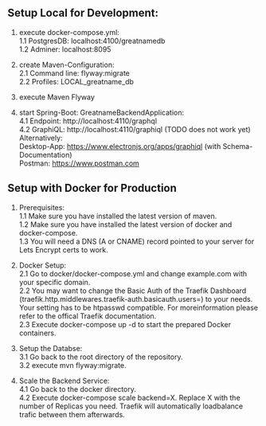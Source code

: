 ## Setup Local for Development:
1. execute docker-compose.yml: <br />
1.1 PostgresDB: localhost:4100/greatnamedb <br />
1.2 Adminer: localhost:8095 <br />

2. create Maven-Configuration: <br />
2.1 Command line: flyway:migrate <br />
2.2 Profiles: LOCAL_greatname_db <br />
3. execute Maven Flyway <br />

4. start Spring-Boot: GreatnameBackendApplication:<br />
4.1 Endpoint: http://localhost:4110/graphql <br />
4.2 GraphiQL: http://localhost:4110/graphiql (TODO does not work yet) <br />
Alternatively: <br />
Desktop-App: https://www.electronjs.org/apps/graphiql (with Schema-Documentation) <br />
Postman: https://www.postman.com

## Setup with Docker for Production
1. Prerequisites: <br />
1.1 Make sure you have installed the latest version of maven. <br />
1.2 Make sure you have installed the latest version of docker and docker-compose. <br />
1.3 You will need a DNS (A or CNAME) record pointed to your server for Lets Encrypt certs to work. <br />

2. Docker Setup: <br />
2.1 Go to docker/docker-compose.yml and change example.com with your specific domain. <br />
2.2 You may want to change the Basic Auth of the Traefik Dashboard (traefik.http.middlewares.traefik-auth.basicauth.users=) to your needs. Your setting has to be htpasswd compatible. For moreinformation please refer to the offical Traefik documentation. <br />
2.3 Execute docker-compose up -d to start the prepared Docker containers. <br />

3. Setup the Databse: <br />
3.1 Go back to the root directory of the repository. <br />
3.2 execute mvn flyway:migrate. <br />

4. Scale the Backend Service: <br />
4.1 Go back to the docker directory. <br />
4.2 Execute docker-compose scale backend=X. Replace X with the number of Replicas you need. Traefik will automatically loadbalance trafic between them afterwards.<br />

